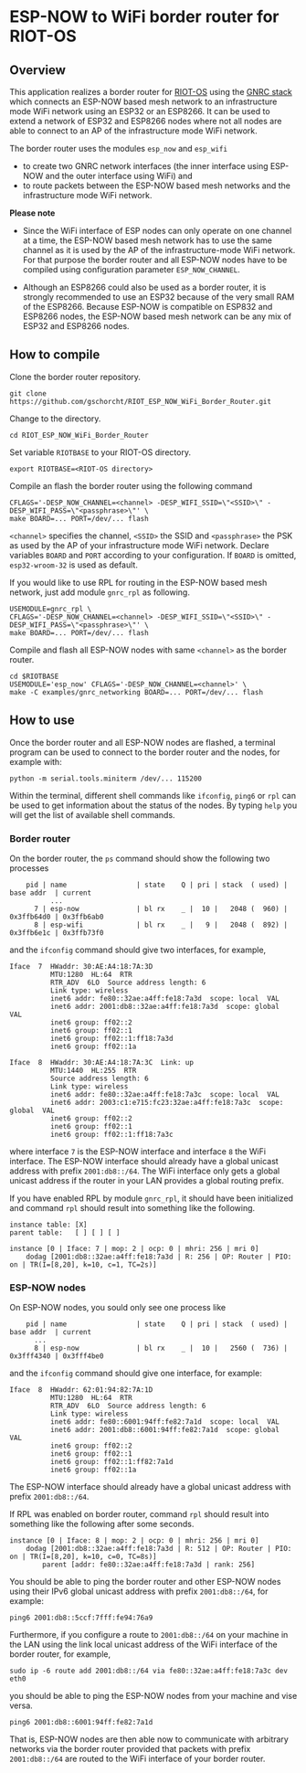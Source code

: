 # ESP-NOW to WiFi border router for RIOT-OS

## Overview

This application realizes a border router for [RIOT-OS](https://riot-os.org) using the [GNRC stack](https://riot-os.org/api/group__net__gnrc.html) which connects an ESP-NOW based mesh network to an infrastructure mode WiFi network using an ESP32 or an ESP8266. It can be used to extend a network of ESP32 and ESP8266 nodes where not all nodes are able to connect to an AP of the infrastructure mode WiFi network.

The border router uses the modules `esp_now` and `esp_wifi`

- to create two GNRC network interfaces (the inner interface using ESP-NOW and the outer interface using WiFi) and
- to route packets between the ESP-NOW based mesh networks and the infrastructure mode WiFi network.

**Please note**
- Since the WiFi interface of ESP nodes can only operate on one channel at a time, the ESP-NOW based mesh network has to use the same channel as it is used by the AP of the infrastructure-mode WiFi network. For that purpose the border router and all ESP-NOW nodes have to be compiled using configuration parameter `ESP_NOW_CHANNEL`.

- Although an ESP8266 could also be used as a border router, it is strongly recommended to use an ESP32 because of the very small RAM of the ESP8266. Because ESP-NOW is compatible on ESP832 and ESP8266 nodes, the ESP-NOW based mesh network can be any mix of ESP32 and ESP8266 nodes.

## How to compile

Clone the border router repository.

```shell
git clone https://github.com/gschorcht/RIOT_ESP_NOW_WiFi_Border_Router.git
```

Change to the directory.

```shell
cd RIOT_ESP_NOW_WiFi_Border_Router
```

Set variable `RIOTBASE` to your RIOT-OS directory.

```shell
export RIOTBASE=<RIOT-OS directory>
```

Compile an flash the border router using the following command

```shell
CFLAGS='-DESP_NOW_CHANNEL=<channel> -DESP_WIFI_SSID=\"<SSID>\" -DESP_WIFI_PASS=\"<passphrase>\"' \
make BOARD=... PORT=/dev/... flash
```

`<channel>` specifies the channel, `<SSID>` the SSID and `<passphrase>` the PSK as used by the AP of your infrastructure mode WiFi network. Declare variables `BOARD` and `PORT` according to your configuration. If `BOARD` is omitted, `esp32-wroom-32` is used as default.

If you would like to use RPL for routing in the ESP-NOW based mesh network, just add module `gnrc_rpl` as following.

```shell
USEMODULE=gnrc_rpl \
CFLAGS='-DESP_NOW_CHANNEL=<channel> -DESP_WIFI_SSID=\"<SSID>\" -DESP_WIFI_PASS=\"<passphrase>\"' \
make BOARD=... PORT=/dev/... flash
```

Compile and flash all ESP-NOW nodes with same `<channel>` as the border router.

```shell
cd $RIOTBASE
USEMODULE='esp_now' CFLAGS='-DESP_NOW_CHANNEL=<channel>' \
make -C examples/gnrc_networking BOARD=... PORT=/dev/... flash
```

## How to use

Once the border router and all ESP-NOW nodes are flashed, a terminal program can be used to connect to the border router and the nodes, for example with:

```shell
python -m serial.tools.miniterm /dev/... 115200
```

Within the terminal, different shell commands like `ifconfig`, `ping6` or `rpl` can be used to get information about the status of the nodes. By typing `help` you will get the list of available shell commands.

### Border router

On the border router, the `ps` command should show the following two processes

```
	pid | name                 | state    Q | pri | stack  ( used) | base addr  | current
          ...
	  7 | esp-now              | bl rx    _ |  10 |   2048 (  960) | 0x3ffb64d0 | 0x3ffb6ab0 
	  8 | esp-wifi             | bl rx    _ |   9 |   2048 (  892) | 0x3ffb6e1c | 0x3ffb73f0 
```

and the `ifconfig` command should give two interfaces, for example,

```shell
Iface  7  HWaddr: 30:AE:A4:18:7A:3D 
          MTU:1280  HL:64  RTR  
          RTR_ADV  6LO  Source address length: 6
          Link type: wireless
          inet6 addr: fe80::32ae:a4ff:fe18:7a3d  scope: local  VAL
          inet6 addr: 2001:db8::32ae:a4ff:fe18:7a3d  scope: global  VAL
          inet6 group: ff02::2
          inet6 group: ff02::1
          inet6 group: ff02::1:ff18:7a3d
          inet6 group: ff02::1a
          
Iface  8  HWaddr: 30:AE:A4:18:7A:3C  Link: up 
          MTU:1440  HL:255  RTR  
          Source address length: 6
          Link type: wireless
          inet6 addr: fe80::32ae:a4ff:fe18:7a3c  scope: local  VAL
          inet6 addr: 2003:c1:e715:fc23:32ae:a4ff:fe18:7a3c  scope: global  VAL
          inet6 group: ff02::2
          inet6 group: ff02::1
          inet6 group: ff02::1:ff18:7a3c
```

where interface `7` is the ESP-NOW interface and interface `8` the WiFi interface. The ESP-NOW interface should already have a global unicast address with prefix `2001:db8::/64`. The WiFi interface only gets a global unicast address if the router in your LAN provides a global routing prefix.

If you have enabled RPL by module `gnrc_rpl`, it should have been initialized and command `rpl` should result into something like the following.

```
instance table:	[X]	
parent table:	[ ]	[ ]	[ ]	

instance [0 | Iface: 7 | mop: 2 | ocp: 0 | mhri: 256 | mri 0]
	dodag [2001:db8::32ae:a4ff:fe18:7a3d | R: 256 | OP: Router | PIO: on | TR(I=[8,20], k=10, c=1, TC=2s)]
```

### ESP-NOW nodes

On ESP-NOW nodes, you sould only see one process like 

```
	pid | name                 | state    Q | pri | stack  ( used) | base addr  | current     
	  ...
	  8 | esp-now              | bl rx    _ |  10 |   2560 (  736) | 0x3fff4340 | 0x3fff4be0 
```

and the `ifconfig` command should give one interface, for example:

```
Iface  8  HWaddr: 62:01:94:82:7A:1D 
          MTU:1280  HL:64  RTR  
          RTR_ADV  6LO  Source address length: 6
          Link type: wireless
          inet6 addr: fe80::6001:94ff:fe82:7a1d  scope: local  VAL
          inet6 addr: 2001:db8::6001:94ff:fe82:7a1d  scope: global  VAL
          inet6 group: ff02::2
          inet6 group: ff02::1
          inet6 group: ff02::1:ff82:7a1d
          inet6 group: ff02::1a
```

The ESP-NOW interface should already have a global unicast address with prefix `2001:db8::/64`.

If RPL was enabled on border router, command `rpl` should result into something like the following after some seconds.

```
instance [0 | Iface: 8 | mop: 2 | ocp: 0 | mhri: 256 | mri 0]
	dodag [2001:db8::32ae:a4ff:fe18:7a3d | R: 512 | OP: Router | PIO: on | TR(I=[8,20], k=10, c=0, TC=8s)]
		parent [addr: fe80::32ae:a4ff:fe18:7a3d | rank: 256]
```

You should be able to ping the border router and other ESP-NOW nodes using their IPv6 global unicast address with prefix `2001:db8::/64`, for example:

```shell
ping6 2001:db8::5ccf:7fff:fe94:76a9
```

Furthermore, if you configure a route to `2001:db8::/64` on your machine in the LAN using the link local unicast address of the WiFi interface of the border router, for example,

```shell
sudo ip -6 route add 2001:db8::/64 via fe80::32ae:a4ff:fe18:7a3c dev eth0
```

you should be able to ping the ESP-NOW nodes from your machine and vise versa.

```shell
ping6 2001:db8::6001:94ff:fe82:7a1d
```

That is, ESP-NOW nodes are then able now to communicate with arbitrary networks via the border router provided that packets with prefix `2001:db8::/64` are routed to the WiFi interface of your border router.



